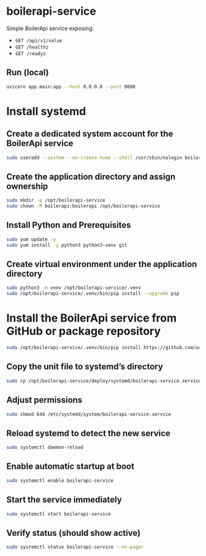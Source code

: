 # boilerapi-service

Simple BoilerApi service exposing:
- `GET /api/v1/value`
- `GET /healthz`
- `GET /readyz`


## Run (local)
```bash
uvicorn app.main:app --host 0.0.0.0 --port 8080
```

# Install systemd

## Create a dedicated system account for the BoilerApi service
```bash
sudo useradd --system --no-create-home --shell /usr/sbin/nologin boilerapi
```

## Create the application directory and assign ownership
```bash
sudo mkdir -p /opt/boilerapi-service
sudo chown -R boilerapi:boilerapi /opt/boilerapi-service
```

## Install Python and Prerequisites
```bash
sudo yum update -y
sudo yum install -y python3 python3-venv git
```

## Create virtual environment under the application directory
```bash
sudo python3 -m venv /opt/boilerapi-service/.venv
sudo /opt/boilerapi-service/.venv/bin/pip install --upgrade pip
```

# Install the BoilerApi service from GitHub or package repository
```bash
sudo /opt/boilerapi-service/.venv/bin/pip install https://github.com/ucef-h/boilerapi/releases/download/v1.0.5/boilerapi_app-1.0.5-py3-none-any.whl
```


## Copy the unit file to systemd’s directory
```bash
sudo cp /opt/boilerapi-service/deploy/systemd/boilerapi-service.service /etc/systemd/system/boilerapi-service.service
```

## Adjust permissions
```bash
sudo chmod 644 /etc/systemd/system/boilerapi-service.service
```

## Reload systemd to detect the new service
```bash
sudo systemctl daemon-reload
``` 

## Enable automatic startup at boot
```bash
sudo systemctl enable boilerapi-service
```

## Start the service immediately
```bash
sudo systemctl start boilerapi-service
```

## Verify status (should show active)
```bash
sudo systemctl status boilerapi-service --no-pager
```
